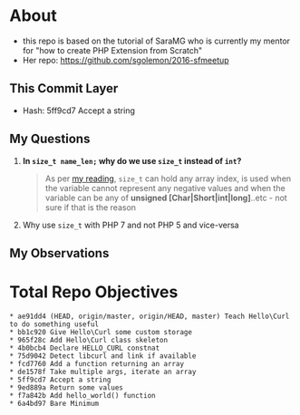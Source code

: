 # About

- this repo is based on the tutorial of SaraMG who is currently my mentor for "how to create PHP Extension from Scratch"
- Her repo: https://github.com/sgolemon/2016-sfmeetup

## This Commit Layer

- Hash: 5ff9cd7 Accept a string

## My Questions

1. **In `size_t name_len;` why do we use `size_t` instead of `int`?**
    > As per [my reading][link size_t stackoverflow], `size_t` can hold any array index, is used when the variable cannot represent any negative values and when the variable can be any of __unsigned \[Char|Short|int|long\]__..etc - not sure if that is the reason
2. Why use `size_t` with PHP 7 and not PHP 5 and vice-versa

## My Observations



# Total Repo Objectives

```
* ae91dd4 (HEAD, origin/master, origin/HEAD, master) Teach Hello\Curl to do something useful
* bb1c920 Give Hello\Curl some custom storage
* 965f28c Add Hello\Curl class skeleton
* 4b0bcb4 Declare HELLO_CURL constnat
* 75d9042 Detect libcurl and link if available
* fcd7760 Add a function returning an array
* de1578f Take multiple args, iterate an array
* 5ff9cd7 Accept a string
* 9ed889a Return some values
* f7a842b Add hello_world() function
* 6a4bd97 Bare Minimum
```

[link size_t stackoverflow]: https://stackoverflow.com/questions/2550774/what-is-size-t-in-c
